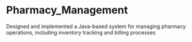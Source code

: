 # Pharmacy_Management
 Designed and implemented a Java-based system for managing pharmacy operations, including inventory tracking and billing processes
